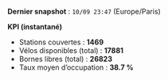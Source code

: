 **Dernier snapshot** : `10/09 23:47` (Europe/Paris)

**KPI (instantané)**

- Stations couvertes : **1469**
- Vélos disponibles (total) : **17881**
- Bornes libres (total) : **26823**
- Taux moyen d’occupation : **38.7 %**
